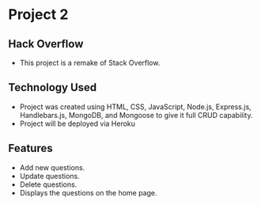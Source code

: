 # Project 2

## Hack Overflow

- This project is a remake of Stack Overflow.


## Technology Used

- Project was created using HTML, CSS, JavaScript, Node.js, Express.js, Handlebars.js, MongoDB, and Mongoose to give it full CRUD capability.
- Project will be deployed via Heroku

## Features

- Add new questions.
- Update questions.
- Delete questions.
- Displays the questions on the home page.